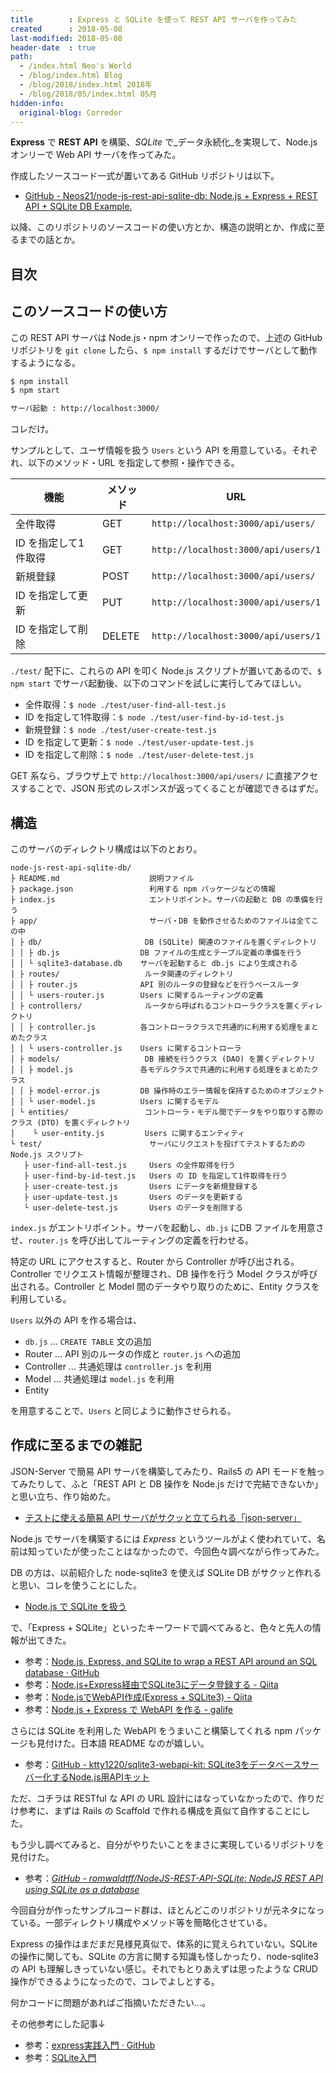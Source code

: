 ```yaml
---
title        : Express と SQLite を使って REST API サーバを作ってみた
created      : 2018-05-08
last-modified: 2018-05-08
header-date  : true
path:
  - /index.html Neo's World
  - /blog/index.html Blog
  - /blog/2018/index.html 2018年
  - /blog/2018/05/index.html 05月
hidden-info:
  original-blog: Corredor
---
```


**Express** で **REST API** を構築、_SQLite_ で_データ永続化_を実現して、Node.js オンリーで Web API サーバを作ってみた。

作成したソースコード一式が置いてある GitHub リポジトリは以下。

- [GitHub - Neos21/node-js-rest-api-sqlite-db: Node.js + Express + REST API + SQLite DB Example.](https://github.com/Neos21/example-node-js-rest-api-sqlite-db)

以降、このリポジトリのソースコードの使い方とか、構造の説明とか、作成に至るまでの話とか。

## 目次

## このソースコードの使い方

この REST API サーバは Node.js・npm オンリーで作ったので、上述の GitHub リポジトリを `git clone` したら、`$ npm install` するだけでサーバとして動作するようになる。

```bash
$ npm install
$ npm start

サーバ起動 : http://localhost:3000/
```

コレだけ。

サンプルとして、ユーザ情報を扱う `Users` という API を用意している。それぞれ、以下のメソッド・URL を指定して参照・操作できる。

| 機能                 | メソッド | URL                                 |
|----------------------|----------|-------------------------------------|
| 全件取得             | GET      | `http://localhost:3000/api/users/`  |
| ID を指定して1件取得 | GET      | `http://localhost:3000/api/users/1` |
| 新規登録             | POST     | `http://localhost:3000/api/users/`  |
| ID を指定して更新    | PUT      | `http://localhost:3000/api/users/1` |
| ID を指定して削除    | DELETE   | `http://localhost:3000/api/users/1` |

`./test/` 配下に、これらの API を叩く Node.js スクリプトが置いてあるので、`$ npm start` でサーバ起動後、以下のコマンドを試しに実行してみてほしい。

- 全件取得：`$ node ./test/user-find-all-test.js`
- ID を指定して1件取得：`$ node ./test/user-find-by-id-test.js`
- 新規登録：`$ node ./test/user-create-test.js`
- ID を指定して更新：`$ node ./test/user-update-test.js`
- ID を指定して削除：`$ node ./test/user-delete-test.js`

GET 系なら、ブラウザ上で `http://localhost:3000/api/users/` に直接アクセスすることで、JSON 形式のレスポンスが返ってくることが確認できるはずだ。

## 構造

このサーバのディレクトリ構成は以下のとおり。

```
node-js-rest-api-sqlite-db/
├ README.md                    説明ファイル
├ package.json                 利用する npm パッケージなどの情報
├ index.js                     エントリポイント。サーバの起動と DB の準備を行う
├ app/                         サーバ・DB を動作させるためのファイルは全てこの中
│ ├ db/                       DB (SQLite) 関連のファイルを置くディレクトリ
│ │ ├ db.js                  DB ファイルの生成とテーブル定義の準備を行う
│ │ └ sqlite3-database.db    サーバを起動すると db.js により生成される
│ ├ routes/                   ルータ関連のディレクトリ
│ │ ├ router.js              API 別のルータの登録などを行うベースルータ
│ │ └ users-router.js        Users に関するルーティングの定義
│ ├ controllers/              ルータから呼ばれるコントローラクラスを置くディレクトリ
│ │ ├ controller.js          各コントローラクラスで共通的に利用する処理をまとめたクラス
│ │ └ users-controller.js    Users に関するコントローラ
│ ├ models/                   DB 接続を行うクラス (DAO) を置くディレクトリ
│ │ ├ model.js               各モデルクラスで共通的に利用する処理をまとめたクラス
│ │ ├ model-error.js         DB 操作時のエラー情報を保持するためのオブジェクト
│ │ └ user-model.js          Users に関するモデル
│ └ entities/                 コントローラ・モデル間でデータをやり取りする際のクラス (DTO) を置くディレクトリ
│    └ user-entity.js         Users に関するエンティティ
└ test/                        サーバにリクエストを投げてテストするための Node.js スクリプト
   ├ user-find-all-test.js     Users の全件取得を行う
   ├ user-find-by-id-test.js   Users の ID を指定して1件取得を行う
   ├ user-create-test.js       Users にデータを新規登録する
   ├ user-update-test.js       Users のデータを更新する
   └ user-delete-test.js       Users のデータを削除する
```

`index.js` がエントリポイント。サーバを起動し、`db.js` にDB ファイルを用意させ、`router.js` を呼び出してルーティングの定義を行わせる。

特定の URL にアクセスすると、Router から Controller が呼び出される。Controller でリクエスト情報が整理され、DB 操作を行う Model クラスが呼び出される。Controller と Model 間のデータやり取りのために、Entity クラスを利用している。

`Users` 以外の API を作る場合は、

- `db.js` … `CREATE TABLE` 文の追加
- Router … API 別のルータの作成と `router.js` への追加
- Controller … 共通処理は `controller.js` を利用
- Model … 共通処理は `model.js` を利用
- Entity

を用意することで、`Users` と同じように動作させられる。

## 作成に至るまでの雑記

JSON-Server で簡易 API サーバを構築してみたり、Rails5 の API モードを触ってみたりして、ふと「REST API と DB 操作を Node.js だけで完結できないか」と思い立ち、作り始めた。

- [テストに使える簡易 API サーバがサクッと立てられる「json-server」](/blog/2017/07/08-01.html)

Node.js でサーバを構築するには _Express_ というツールがよく使われていて、名前は知っていたが使ったことはなかったので、今回色々調べながら作ってみた。

DB の方は、以前紹介した node-sqlite3 を使えば SQLite DB がサクッと作れると思い、コレを使うことにした。

- [Node.js で SQLite を扱う](/blog/2018/04/22-01.html)

で、「Express + SQLite」といったキーワードで調べてみると、色々と先人の情報が出てきた。

- 参考：[Node.js, Express, and SQLite to wrap a REST API around an SQL database · GitHub](https://gist.github.com/dalelane/6ce08b52d5cca8f92926)
- 参考：[Node.js+Express経由でSQLite3にデータ登録する - Qiita](https://qiita.com/kaikusakari/items/a64c447167efdcf068c2)
- 参考：[Node.jsでWebAPI作成(Express + SQLite3) - Qiita](https://qiita.com/kaikusakari/items/f2812ea1e9ea6949f214)
- 参考：[Node.js + Express で WebAPI を作る - galife](https://garafu.blogspot.jp/2017/02/nodejs-express-webapi.html)

さらには SQLite を利用した WebAPI をうまいこと構築してくれる npm パッケージも見付けた。日本語 README なのが嬉しい。

- 参考：[GitHub - ktty1220/sqlite3-webapi-kit: SQLite3をデータベースサーバー化するNode.js用APIキット](https://github.com/ktty1220/sqlite3-webapi-kit)

ただ、コチラは RESTful な API の URL 設計にはなっていなかったので、作りだけ参考に、まずは Rails の Scaffold で作れる構成を真似て自作することにした。

もう少し調べてみると、自分がやりたいことをまさに実現しているリポジトリを見付けた。

- 参考：_[GitHub - romwaldtff/NodeJS-REST-API-SQLite: NodeJS REST API using SQLite as a database](https://github.com/romwaldtff/NodeJS-REST-API-SQLite)_

今回自分が作ったサンプルコード群は、ほとんどこのリポジトリが元ネタになっている。一部ディレクトリ構成やメソッド等を簡略化させている。

Express の操作はまだまだ見様見真似で、体系的に覚えられていない。SQLite の操作に関しても、SQLite の方言に関する知識も怪しかったり、node-sqlite3 の API も理解しきっていない感じ。それでもとりあえずは思ったような CRUD 操作ができるようになったので、コレでよしとする。

何かコードに問題があればご指摘いただきたい…。

その他参考にした記事↓

- 参考：[express実践入門 · GitHub](https://gist.github.com/mitsuruog/fc48397a8e80f051a145)
- 参考：[SQLite入門](https://www.dbonline.jp/sqlite/)
